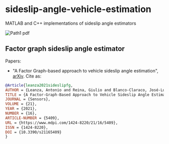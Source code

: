 # sideslip-angle-vehicle-estimation
MATLAB and C++ implementations of sideslip angle estimators

![Path1 pdf](https://user-images.githubusercontent.com/5497818/128647285-2e410528-45de-4287-b6c3-079bac982ee3.png)


## Factor graph sideslip angle estimator

Papers: 
 - "A Factor Graph-based approach to vehicle sideslip angle estimation", [arXiv](https://arxiv.org/abs/2107.09815). Cite as:

```bibtex
@Article{leanza2021sideslipfg,
AUTHOR = {Leanza, Antonio and Reina, Giulio and Blanco-Claraco, José-Luis},
TITLE = {A Factor-Graph-Based Approach to Vehicle Sideslip Angle Estimation},
JOURNAL = {Sensors},
VOLUME = {21},
YEAR = {2021},
NUMBER = {16},
ARTICLE-NUMBER = {5409},
URL = {https://www.mdpi.com/1424-8220/21/16/5409},
ISSN = {1424-8220},
DOI = {10.3390/s21165409}
}
```
